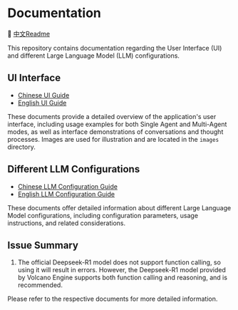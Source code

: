 # Documentation

📘 [中文Readme](./README_ZH.md)

This repository contains documentation regarding the User Interface (UI) and different Large Language Model (LLM) configurations.

## UI Interface

- [Chinese UI Guide](./Chinese/UI.md)
- [English UI Guide](./English/UI.md)

These documents provide a detailed overview of the application's user interface, including usage examples for both Single Agent and Multi-Agent modes, as well as interface demonstrations of conversations and thought processes. Images are used for illustration and are located in the `images` directory.

## Different LLM Configurations

- [Chinese LLM Configuration Guide](./Chinese/LLM_configuration.md)
- [English LLM Configuration Guide](./English/LLM_configuration.md)

These documents offer detailed information about different Large Language Model configurations, including configuration parameters, usage instructions, and related considerations.

## Issue Summary
1. The official Deepseek-R1 model does not support function calling, so using it will result in errors. However, the Deepseek-R1 model provided by Volcano Engine supports both function calling and reasoning, and is recommended.


Please refer to the respective documents for more detailed information.